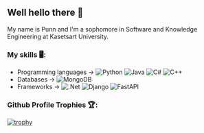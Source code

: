 ## Well hello there 👋

My name is Punn and I'm a sophomore in Software and Knowledge Engineering at Kasetsart University.

### My skills 🖥:
- Programming languages -> ![Python](https://img.shields.io/badge/python-3670A0?style=for-the-badge&logo=python&logoColor=ffdd54) ![Java](https://img.shields.io/badge/java-%23ED8B00.svg?style=for-the-badge&logo=openjdk&logoColor=white) ![C#](https://img.shields.io/badge/c%23-%23239120.svg?style=for-the-badge&logo=c-sharp&logoColor=white) ![C++](https://img.shields.io/badge/c++-%2300599C.svg?style=for-the-badge&logo=c%2B%2B&logoColor=white)
- Databases -> ![MongoDB](https://img.shields.io/badge/MongoDB-%234ea94b.svg?style=for-the-badge&logo=mongodb&logoColor=white)
- Frameworks -> ![.Net](https://img.shields.io/badge/.NET-5C2D91?style=for-the-badge&logo=.net&logoColor=white) ![Django](https://img.shields.io/badge/django-%23092E20.svg?style=for-the-badge&logo=django&logoColor=white) ![FastAPI](https://img.shields.io/badge/FastAPI-005571?style=for-the-badge&logo=fastapi)

### Github Profile Trophies 🏆:
[![trophy](https://github-profile-trophy.vercel.app/?username=Halcyon905&theme=nord&column=-1&margin-w=15&margin-h=15)](https://github.com/ryo-ma/github-profile-trophy)
